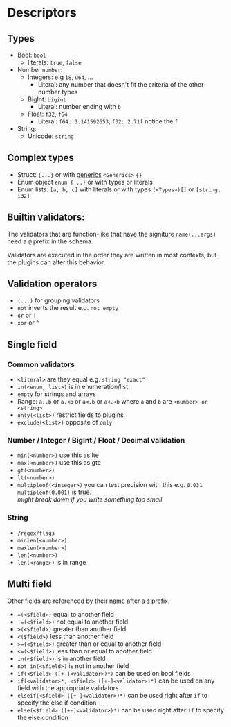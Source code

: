 # Descriptors

## Types

- Bool: `bool`
	- literals: `true`, `false`
- Number `number`:
	- Integers: e.g `i8`, `u64`, ...
		- Literal: any number that doesn't fit the criteria of the other number types
	- BigInt: `bigint`
		- Literal: number ending with `b`
	- Float: `f32`, `f64`
		- Literal: `f64: 3.141592653`, `f32: 2.71f` notice the `f`
- String:
	- Unicode: `string`

## Complex types

- Struct: `{...}` or with [generics](#Generics)  `<Generics>` `{}`
- Enum object `enum {...}` or with types or literals
- Enum lists: `[a, b, c]` with literals or with types `(<Types>)[]` or `[string, i32]`

## Builtin validators:

The validators that are function-like that have the signiture `name(...args)` need a `@` prefix in the schema.

Validators are executed in the order they are written in most contexts, but the plugins can alter this behavior.

## Validation operators

- `(...)` for grouping validators
- `not` inverts the result e.g. `not empty`
- `or` or `|`
- `xor` or `^`

## Single field

### Common validators

- `<literal>` are they equal e.g. `string "exact"`
- `in(<enum, list>)` is in enumeration/list
- `empty` for strings and arrays
- Range: `a..b` or `a.<b` or `a<.b` or `a<.<b` where `a` and `b` are `<number> or <string>`
- `only(<list>)` restrict fields to plugins
- `exclude(<list>)` opposite of `only`

### Number / Integer / BigInt / Float / Decimal validation

- `min(<number>)` use this as lte
- `max(<number>)` use this as gte
- `gt(<number>)`
- `lt(<number>)`
- `multipleof(<integer>)` you can test precision with this e.g. `0.031 multipleof(0.001)` is true.<br>*might break down if you write something too small*

### String

- `/regex/flags`
- `minlen(<number>)`
- `maxlen(<number>)`
- `len(<number>)`
- `len(<range>)` is in range

## Multi field

Other fields are referenced by their name after a `$` prefix.

- `=(<$field>)` equal to another field
- `!=(<$field>)` not equal to another field
- `>(<$field>)` greater than another field
- `<($field>)` less than another field
- `>=(<$field>)` greater than or equal to another field
- `<=(<$field>)` less than or equal to another field
- `in(<$field>)` is in another field
- `not in(<$field>)` is not in another field
- `if(<$field> ([+-]<validator>)*)`	can be used on bool fields
- `if(<validator>*, <$field> ([+-]<validator>)*)` can be used on any field with the appropriate validators
- `elseif(<$field> ([+-]<validator>)*)` can be used right after `if` to specify the else if condition
- `else(<$field> ([+-]<validator>)*)` can be used right after `if` to specify the else condition

